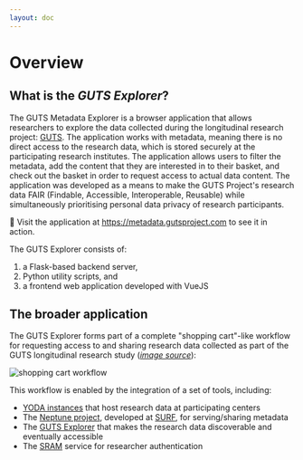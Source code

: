 ```yaml
---
layout: doc
---
```


# Overview

## What is the ***GUTS Explorer***?

The GUTS Metadata Explorer is a browser application that allows researchers to explore the data collected during the longitudinal research project: [GUTS](https://www.gutsproject.com/). The application works with metadata, meaning there is no direct access to the research data, which is stored securely at the participating research institutes. The application allows users to filter the metadata, add the content that they are interested in to their basket, and check out the basket in order to request access to actual data content. The application was developed as a means to make the GUTS Project's research data FAIR (Findable, Accessible, Interoperable, Reusable) while simultaneously prioritising personal data privacy of research participants.

:rocket: Visit the application at https://metadata.gutsproject.com to see it in action.

The GUTS Explorer consists of:

1. a Flask-based backend server,
2. Python utility scripts, and
3. a frontend web application developed with VueJS

## The broader application

The GUTS Explorer forms part of a complete "shopping cart"-like workflow for requesting access to and sharing research data collected as part of the GUTS longitudinal research study (*[image source](https://gitlab.com/surf-dms/neptune_project/neptune_server/-/blob/main/waves/docs/data_flow-shopping_cart.md)*):

![shopping cart workflow](https://gitlab.com/surf-dms/neptune_project/neptune_server/-/raw/main/waves/docs/img/shoppin-cart_data-flow.png)

This workflow is enabled by the integration of a set of tools, including:

- [YODA instances](https://www.eur.nl/en/research/research-services/research-data-management/surf-yoda) that host research data at participating centers
- The [Neptune project](https://gitlab.com/surf-dms/neptune_project), developed at [SURF](https://www.surf.nl/), for serving/sharing metadata
- The [GUTS Explorer](https://metadata.gutsproject.com) that makes the research data discoverable and eventually accessible
- The [SRAM](https://www.surf.nl/en/services/surf-research-access-management) service for researcher authentication
